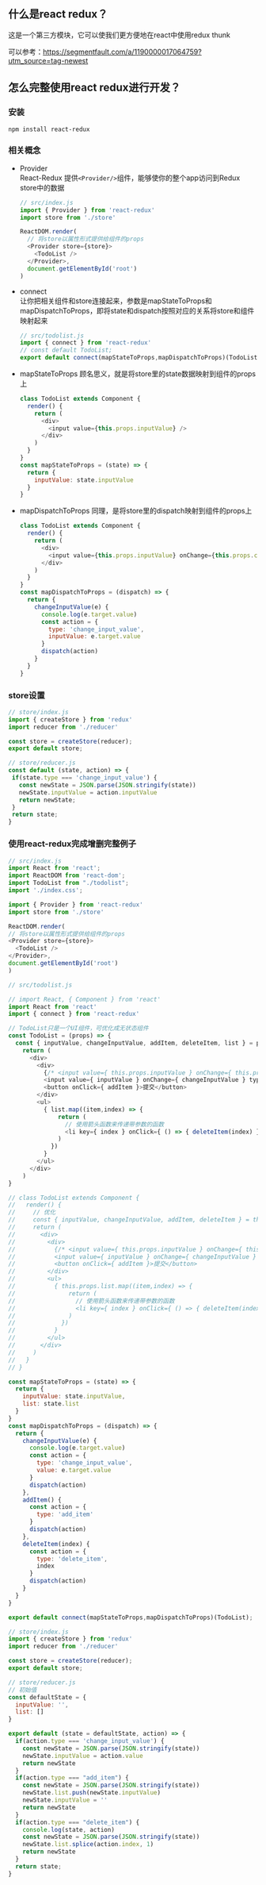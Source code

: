 <!-- react redux -->
## 什么是react redux？
这是一个第三方模块，它可以使我们更方便地在react中使用redux thunk 

可以参考：https://segmentfault.com/a/1190000017064759?utm_source=tag-newest

## 怎么完整使用react redux进行开发？

### 安装
```npm install react-redux```

### 相关概念
* Provider  
  React-Redux 提供`<Provider/>`组件，能够使你的整个app访问到Redux store中的数据  
  ```js
  // src/index.js
  import { Provider } from 'react-redux'
  import store from './store'

  ReactDOM.render(
    // 将store以属性形式提供给组件的props
    <Provider store={store}>
      <TodoList />
    </Provider>,
    document.getElementById('root')
  )
  ```

* connect  
  让你把相关组件和store连接起来，参数是mapStateToProps和mapDispatchToProps，即将state和dispatch按照对应的关系将store和组件映射起来
  ```js
  // src/todolist.js
  import { connect } from 'react-redux'
  // const default TodoList;
  export default connect(mapStateToProps,mapDispatchToProps)(TodoList);
  ```

* mapStateToProps
  顾名思义，就是将store里的state数据映射到组件的props上
  ```js
  class TodoList extends Component {
    render() {
      return (
        <div>
          <input value={this.props.inputValue} />
        </div>
      )
    }
  }
  const mapStateToProps = (state) => {
    return {
      inputValue: state.inputValue
    }
  }
  ```

* mapDispatchToProps
  同理，是将store里的dispatch映射到组件的props上
  ```js
  class TodoList extends Component {
    render() {
      return (
        <div>
          <input value={this.props.inputValue} onChange={this.props.changeInputValue}/>
        </div>
      )
    }
  }
  const mapDispatchToProps = (dispatch) => {
    return {
      changeInputValue(e) {
        console.log(e.target.value)
        const action = {
          type: 'change_input_value',
          inputValue: e.target.value
        }
        dispatch(action)
      }
    }
  }
  ```

### store设置
 ```js
// store/index.js
import { createStore } from 'redux'
import reducer from './reducer'

const store = createStore(reducer);
export default store;

// store/reducer.js
const default (state, action) => {
  if(state.type === 'change_input_value') {
    const newState = JSON.parse(JSON.stringify(state))
    newState.inputValue = action.inputValue
    return newState;
  }
  return state;
}
```

### 使用react-redux完成增删完整例子
  ```js
// src/index.js
import React from 'react';
import ReactDOM from 'react-dom';
import TodoList from "./todolist";
import './index.css';

import { Provider } from 'react-redux'
import store from './store'

ReactDOM.render(
  // 将store以属性形式提供给组件的props
  <Provider store={store}>
    <TodoList />
  </Provider>,
  document.getElementById('root')
)
```

```js
// src/todolist.js

// import React, { Component } from 'react'
import React from 'react'
import { connect } from 'react-redux'

// TodoList只是一个UI组件，可优化成无状态组件
const TodoList = (props) => {
  const { inputValue, changeInputValue, addItem, deleteItem, list } = props
    return (
      <div>
        <div>
          {/* <input value={ this.props.inputValue } onChange={ this.props.changeInputValue } type="text"/> */}
          <input value={ inputValue } onChange={ changeInputValue } type="text"/>
          <button onClick={ addItem }>提交</button>
        </div>
        <ul>
          { list.map((item,index) => {
              return (
                // 使用箭头函数来传递带参数的函数
                <li key={ index } onClick={ () => { deleteItem(index) } }>{ item }</li>
              )
            })
          }
        </ul>
      </div>
    )
}

// class TodoList extends Component {
//   render() {
//     // 优化
//     const { inputValue, changeInputValue, addItem, deleteItem } = this.props
//     return (
//       <div>
//         <div>
//           {/* <input value={ this.props.inputValue } onChange={ this.props.changeInputValue } type="text"/> */}
//           <input value={ inputValue } onChange={ changeInputValue } type="text"/>
//           <button onClick={ addItem }>提交</button>
//         </div>
//         <ul>
//           { this.props.list.map((item,index) => {
//               return (
//                 // 使用箭头函数来传递带参数的函数
//                 <li key={ index } onClick={ () => { deleteItem(index) } }>{ item }</li>
//               )
//             })
//           }
//         </ul>
//       </div>
//     )
//   }
// }

const mapStateToProps = (state) => {
  return {
    inputValue: state.inputValue,
    list: state.list
  }
}
const mapDispatchToProps = (dispatch) => {
  return {
    changeInputValue(e) {
      console.log(e.target.value)
      const action = {
        type: 'change_input_value',
        value: e.target.value
      }
      dispatch(action)
    },
    addItem() {
      const action = {
        type: 'add_item'
      }
      dispatch(action)
    },
    deleteItem(index) {
      const action = {
        type: 'delete_item',
        index
      }
      dispatch(action)
    }
  }
}

export default connect(mapStateToProps,mapDispatchToProps)(TodoList);
```

```js
// store/index.js
import { createStore } from 'redux'
import reducer from './reducer'

const store = createStore(reducer);
export default store;

// store/reducer.js
// 初始值
const defaultState = {
  inputValue: '',
  list: []
}

export default (state = defaultState, action) => {
  if(action.type === 'change_input_value') {
    const newState = JSON.parse(JSON.stringify(state))
    newState.inputValue = action.value
    return newState
  }
  if(action.type === "add_item") {
    const newState = JSON.parse(JSON.stringify(state))
    newState.list.push(newState.inputValue)
    newState.inputValue = ''
    return newState
  }
  if(action.type === "delete_item") {
    console.log(state, action)
    const newState = JSON.parse(JSON.stringify(state))
    newState.list.splice(action.index, 1)
    return newState
  }
  return state;
}
```